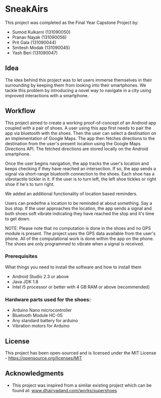 # SneakAirs 

This project was completed as the Final Year Capstone Project by:

* Sumod Kulkarni (131090050)
* Pranav Nayak (131090056)
* Prit Gala (131090044)
* Smitesh Modak (131090045)
* Yash Beri (131090047)

## Idea

The idea behind this project was to let users immerse themselves in their surrounding by keeping them from looking into their smartphones. We tackle this problem by introducing a novel way to navigate in a city using improved interactions with a smartphone.


## Workflow

This project aimed to create a working proof-of-concept of an Android app coupled with a pair of shoes.
A user using this app first needs to pair the app via bluetooth with the shoes.
Then the user can select a destination on an implementation of Google Maps.
The app then fetches directions to the destination from the user's present location using the Google Maps Directions API.
The fetched directions are stored locally on the Android smartphone. 

Once the user begins navigation, the app tracks the user's location and keeps checking if they have reached an intersection.
If so, the app sends a signal via short-range bluetooth connection to the shoes. 
Each shoe has a vibrotactile tickler in it. If the user is to turn left, the left shoe tickles or right shoe if he's to turn right.

We added an additional functionality of location based reminders.

Users can predeifne a location to be reminded at about something. Say a bus stop.
If the user approaches the location, the app sends a signal and both shoes soft vibrate indicating they have reached the stop and it's time to get down.

NOTE: Please note that no computation is done in the shoes and no GPS module is present. The project uses the GPS data available from the user's phone. All of the computational work is done within the app on the phone. The shoes are only programmed to vibrate when a signal is received.

### Prerequisites

What things you need to install the software and how to install them

* Android Studio 2.3 or above
* Java JDK 1.8
* Intel i5 processor or better with 4 GB RAM or above (recommended)


### Hardware parts used for the shoes:

* Arduino Nano microcontroller 
* Bluetooth Module HC-05
* Any standard battery for arduino
* Vibration motors for Arduino


## License

This project has been open-sourced and is licensed under the MIT License - https://opensource.org/licenses/MIT

## Acknowledgments

* This project was inspired from a similar existing project which can be found at: www.dhairyadand.com/works/supershoes

